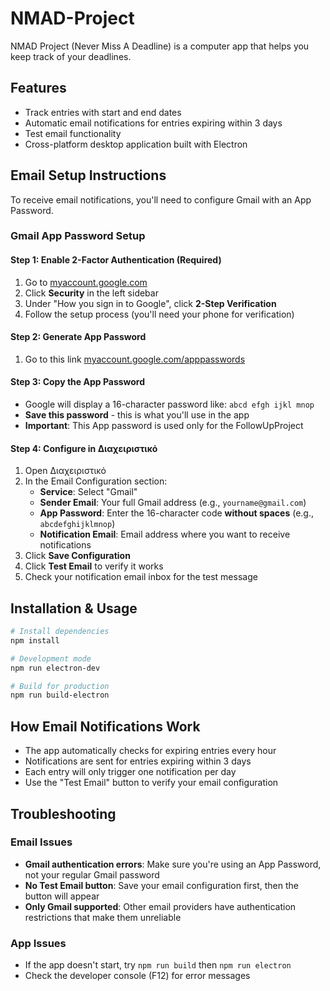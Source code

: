 # NMAD-Project
NMAD Project (Never Miss A Deadline) is a computer app that helps you keep track of your deadlines.

## Features

- Track entries with start and end dates
- Automatic email notifications for entries expiring within 3 days
- Test email functionality
- Cross-platform desktop application built with Electron

## Email Setup Instructions

To receive email notifications, you'll need to configure Gmail with an App Password.

### Gmail App Password Setup

#### Step 1: Enable 2-Factor Authentication (Required)
1. Go to [myaccount.google.com](https://myaccount.google.com)
2. Click **Security** in the left sidebar
3. Under "How you sign in to Google", click **2-Step Verification**
4. Follow the setup process (you'll need your phone for verification)

#### Step 2: Generate App Password
1. Go to this link [myaccount.google.com/apppasswords](https://myaccount.google.com/apppasswords)

#### Step 3: Copy the App Password
- Google will display a 16-character password like: `abcd efgh ijkl mnop`
- **Save this password** - this is what you'll use in the app
- **Important**: This App password is used only for the FollowUpProject

#### Step 4: Configure in Διαχειριστικό
1. Open Διαχειριστικό
2. In the Email Configuration section:
   - **Service**: Select "Gmail"
   - **Sender Email**: Your full Gmail address (e.g., `yourname@gmail.com`)
   - **App Password**: Enter the 16-character code **without spaces** (e.g., `abcdefghijklmnop`)
   - **Notification Email**: Email address where you want to receive notifications
3. Click **Save Configuration**
4. Click **Test Email** to verify it works
5. Check your notification email inbox for the test message

## Installation & Usage

```bash
# Install dependencies
npm install

# Development mode
npm run electron-dev

# Build for production
npm run build-electron
```

## How Email Notifications Work

- The app automatically checks for expiring entries every hour
- Notifications are sent for entries expiring within 3 days
- Each entry will only trigger one notification per day
- Use the "Test Email" button to verify your email configuration

## Troubleshooting

### Email Issues
- **Gmail authentication errors**: Make sure you're using an App Password, not your regular Gmail password
- **No Test Email button**: Save your email configuration first, then the button will appear
- **Only Gmail supported**: Other email providers have authentication restrictions that make them unreliable

### App Issues
- If the app doesn't start, try `npm run build` then `npm run electron`
- Check the developer console (F12) for error messages
